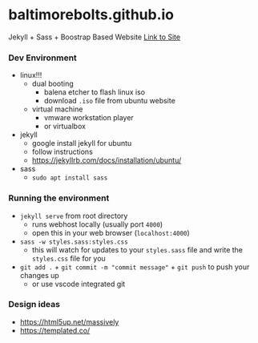 # baltimorebolts.github.io
Jekyll + Sass + Boostrap Based Website
[Link to Site](http://baltimorebolts.github.io)

### Dev Environment
- linux!!!
    - dual booting
        - balena etcher to flash linux iso
        - download `.iso` file from ubuntu website
    - virtual machine
        - vmware workstation player
        - or virtualbox
- jekyll
    - google install jekyll for ubuntu
    - follow instructions
    - https://jekyllrb.com/docs/installation/ubuntu/
- sass
    - `sudo apt install sass`

### Running the environment
- `jekyll serve` from root directory
    - runs webhost locally (usually port `4000`)
    - open this in your web browser (`localhost:4000`)
- `sass -w styles.sass:styles.css`
    - this will watch for updates to your `styles.sass` file and write the `styles.css` file for you
- `git add .` + `git commit -m "commit message"` + `git push` to push your changes up
    - or use vscode integrated git

### Design ideas
- https://html5up.net/massively
- https://templated.co/
